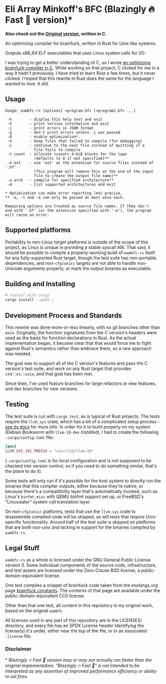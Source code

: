 <!--
SPDX-FileCopyrightText: 2024 Eli Array Minkoff

SPDX-License-Identifier: 0BSD
-->

# Eli Array Minkoff's BFC (Blazingly 🔥 Fast 🚀 version)\*

**Also check out the [Original version](https://github.com/eliminmax/eambfc),
written in C.**

An optimizing compiler for brainfuck, written in Rust for Unix-like systems.

Outputs x86\_64 ELF executables that uses Linux system calls for I/O.

I was trying to get a better understanding of C, so I wrote
[an optimizing brainfuck compiler in C](https://github.com/eliminmax/eambfc).
While working on that project, C clicked for me in a way it hadn't previously.
I have tried to learn Rust a few times, but it never clicked. I hoped that this
rewrite in Rust does the same for the language I wanted to love. It did.

## Usage

```
Usage: eambfc-rs [options] <program.bf> [<program2.bf> ...]

 -h        - display this help text and exit
 -V        - print version information and exit
 -j        - print errors in JSON format
 -q        - don't print errors unless -j was passed
 -O        - enable optimization*.
 -k        - keep files that failed to compile (for debugging)
 -c        - continue to the next file instead of quitting if a
             file fails to compile
 -t count  - allocate <count> 4-KiB blocks for the tape
             (defaults to 8 if not specified)**
 -e ext    - use 'ext' as the extension for source files instead of '.bf'
             (This program will remove this at the end of the input
             file to create the output file name)**
 -a arch   - compile for specified architecture**
 -A        - list supported architectures and exit

* Optimization can make error reporting less precise.
** -a, -t and -e can only be passed at most once each.

Remaining options are treated as source file names. If they don't
end with '.bf' (or the extension specified with '-e'), the program
will raise an error.
```

## Supported platforms

Portability to non-Linux *target* platforms is outside of the scope of this
project, as Linux is unique in providing a stable syscall ABI. That said, it
should be possible to compile a properly-working build of `eambfc-rs` itself for
any fully-supported Rust target, though the test suite has non-portable
dependencies, and non-`cfg(unix)` targets are not able to handle non-Unicode
arguments properly, or mark the output binaries as executable.

## Building and Installing

```sh
# install with cargo
cargo install --path .
```

## Development Process and Standards

This rewrite was done more-or-less linearly, with no git branches other than
`main`. Originally, the function signatures from the C version's headers were
used as the basis for function declarations in Rust. As the actual
implementation began, it became clear that that would force me to fight against
Rust's semantics rather than embrace them, so a new approach was needed.

The goal was to support all of the C version's features and pass the C version's
test suite, and work on any Rust target that provides `std::os::unix`, and that
goal has been met.

Since then, I've used feature branches for large refactors or new features, and
dev branches for new versions.

## Testing

The test suite is run with `cargo test`, as is typical of Rust projects. The
tests require the `llvm_sys` crate, which has a bit of a complicated setup
process - [see its docs](https://github.com/tari/llvm-sys.rs#build-requirements)
for more info. In order for it to build properly on my system
(Debian Bookworm with `llvm-19-dev` installed), I had to create the following
`.cargo/config.toml` file:

```toml
[env]
LLVM_SYS_191_PREFIX = "/usr/lib/llvm-19"
```

(`.cargo/config.toml` is for local configuration and is not supposed to be
checked into version control, so if you need to do something similar, that's the
place to do it).

Some tests will only run if it's possible for the host system to directly run
the binaries that this compiler outputs, either because they're native, or
because there's a compaitibility layer that's automatically invoked, such as
Linux's `binfmt_misc` with QEMU binfmt support set up, or FreeBSD's
"Linuxulator" system call translation layer.

On non-`cfg(unix)` platforms, tests that use the `llvm-sys` crate to disassemble
compiled code will be skipped, as will tests that require Unix-specific
functionality. Around half of the test suite is skipped on platforms that are
both non-unix and lacking in support for the binaries compiled by `eambfc-rs`.

## Legal Stuff

`eambfc-rs` as a whole is licensed under the GNU General Public License version
3. Some individual components of the source code, infrastructure, and test
assets are licensed under the Zero-Clause BSD license,
a public-domain-equivalent license.

One test compiles a snippet of brainfuck code taken from the esolangs.org page
[brainfuck constants](https://esolangs.org/wiki/Brainfuck_constants). The
contents of that page are available under the public-domain-equivalent CC0
license.

Other than that one test, all content in this repository is my original work,
based on the original `eambfc`

All licenses used in any part of this repository are in the LICENSES/ directory,
and every file has an SPDX License header identifying the license(s) it's under,
either near the top of the file, or in an associated `.license` file.

### Disclaimer

\* *Blazingly 🔥 Fast 🚀 version may or may not actually run faster than the
original implementation. "Blazingly 🔥 Fast 🚀" is not intended to be
interpreted as any assertion of improved performance efficiency or ability to
set fires.*

